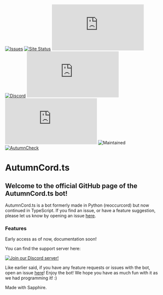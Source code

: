 [![Issues](https://img.shields.io/github/issues/reoccurdevs/autumncord.ts.svg?colorB=5e03fc)](https://github.com/reoccurdevs/autumncord.ts/issues)
[![Site Status](https://img.shields.io/website?down_color=lightgrey&down_message=offline&up_color=purple&up_message=online&url=https%3A%2F%2Fautumncord.xyz)](https://autumncord.xyz)
[![Stars](https://img.shields.io/github/stars/reoccurdevs/autumncord.ts?style=social)](https://github.com/reoccurdevs/autumncord.ts/stargazers)
[![Discord](https://canary.discord.com/api/guilds/883472120083005441/widget.png?style=shield)](https://discord.gg/yATc4DJ69R)
[![License](https://img.shields.io/github/license/reoccurdevs/autumncord.ts)](https://github.com/reoccurdevs/autumncord.ts/blob/main/LICENSE)
[![Commits](https://img.shields.io/github/commit-activity/m/reoccurdevs/autumncord.ts)](https://github.com/reoccurdevs/autumncord.ts/commits/main)
![Maintained](https://img.shields.io/maintenance/yes/2022)
[![AutumnCheck](https://github.com/reoccurdevs/autumncord.ts/actions/workflows/compile_autumn.yml/badge.svg)](https://github.com/reoccurdevs/autumncord.ts/actions/workflows/compile_autumn.yml)

# AutumnCord.ts
## Welcome to the official GitHub page of the AutumnCord.ts bot!
AutumnCord.ts is a bot formerly made in Python (reoccurcord) but now continued in TypeScript.
If you find an issue, or have a feature suggestion, please let us know by opening an issue [here](https://github.com/reoccurdevs/autumncord.ts/issues).

### Features

Early access as of now, documentation soon!

You can find the support server here:

[![Join our Discord server!](https://canary.discord.com/api/guilds/883472120083005441/widget.png?style=banner2)](http://discord.gg/yATc4DJ69R)

Like earlier said, if you have any feature requests or issues with the bot, open an issue [here](https://github.com/reoccurdevs/autumncord.ts/issues)!
Enjoy the bot! We hope you have as much fun with it as we had programming it! :)

Made with Sapphire.
